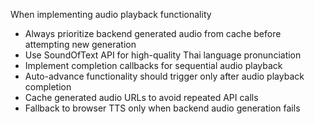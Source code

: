 When implementing audio playback functionality
- Always prioritize backend generated audio from cache before attempting new generation
- Use SoundOfText API for high-quality Thai language pronunciation
- Implement completion callbacks for sequential audio playback
- Auto-advance functionality should trigger only after audio playback completion
- Cache generated audio URLs to avoid repeated API calls
- Fallback to browser TTS only when backend audio generation fails
